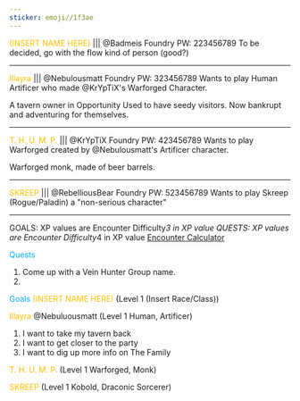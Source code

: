 ```yaml
---
sticker: emoji//1f3ae
---
```

<span style="color:#ffc000">(INSERT NAME HERE)</span> ||| @Badmeis Foundry PW: 223456789
To be decided, go with the flow kind of person (good?)



---
<span style="color:#ffc000">Illayra</span> ||| @Nebulousmatt Foundry PW: 323456789
Wants to play Human Artificer who made @KrYpTiX's Warforged Character.

A tavern owner in Opportunity
Used to have seedy visitors. Now bankrupt and adventuring for themselves. 

---
<span style="color:#ffc000">T. H. U. M. P. </span>||| @KrYpTiX Foundry PW: 423456789
Wants to play Warforged created by @Nebulousmatt's Artificer character. 

Warforged monk, made of beer barrels. 

---
<span style="color:#ffc000">SKREEP</span> ||| @RebelliousBear Foundry PW: 523456789
Wants to play Skreep (Rogue/Paladin) a "non-serious character"

---
GOALS: XP values are Encounter Difficulty*3 in XP value
QUESTS: XP values are Encounter Difficulty*4 in XP value
[Encounter Calculator](https://www.dndbeyond.com/sources/basic-rules/building-combat-encounters#CombatEncounterDifficulty)

<span style="color:#00b0f0">Quests</span>
1. Come up with a Vein Hunter Group name. 
2. 

<span style="color:#00b0f0">Goals</span>
<span style="color:#ffc000">(INSERT NAME HERE)</span> (Level 1 (Insert Race/Class))


<span style="color:#ffc000">Illayra</span> @Nebuluousmatt (Level 1 Human, Artificer)
1. I want to take my tavern back
2. I want to get closer to the party
3. I want to dig up more info on The Family

<span style="color:#ffc000">T. H. U. M. P. </span>(Level 1 Warforged, Monk)


<span style="color:#ffc000">SKREEP</span> (Level 1 Kobold, Draconic Sorcerer)

